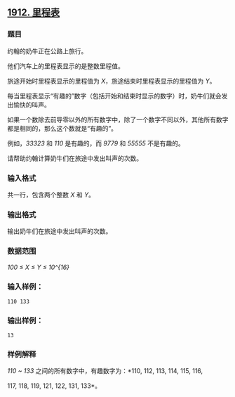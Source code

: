 ## [1912. 里程表](https://www.acwing.com/problem/content/1914/)

### 题目

约翰的奶牛正在公路上旅行。

他们汽车上的里程表显示的是整数里程值。

旅途开始时里程表显示的里程值为 *X*，旅途结束时里程表显示的里程值为 *Y*。

每当里程表显示“有趣的”数字（包括开始和结束时显示的数字）时，奶牛们就会发出愉快的叫声。

如果一个数除去前导零以外的所有数字中，除了一个数字不同以外，其他所有数字都是相同的，那么这个数就是“有趣的”。

例如，*33323* 和 *110* 是有趣的，而 *9779* 和 *55555* 不是有趣的。

请帮助约翰计算奶牛们在旅途中发出叫声的次数。

### 输入格式

共一行，包含两个整数 *X* 和 *Y*。

### 输出格式

输出奶牛们在旅途中发出叫声的次数。

### 数据范围

*100 ≤ X ≤ Y ≤ 10^{16}*

### 输入样例：

```
110 133
```

### 输出样例：

```
13
```

### 样例解释

*110 ~ 133* 之间的所有数字中，有趣数字为：*110, 112, 113, 114, 115, 116,

117, 118, 119, 121, 122, 131, 133*。
